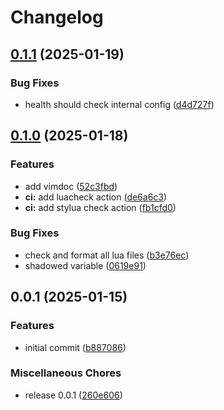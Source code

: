 # Changelog

## [0.1.1](https://github.com/glindstedt/obazel.nvim/compare/v0.1.0...v0.1.1) (2025-01-19)


### Bug Fixes

* health should check internal config ([d4d727f](https://github.com/glindstedt/obazel.nvim/commit/d4d727f031ea163f38dd7719339dae8d3f5d603a))

## [0.1.0](https://github.com/glindstedt/obazel.nvim/compare/v0.0.1...v0.1.0) (2025-01-18)


### Features

* add vimdoc ([52c3fbd](https://github.com/glindstedt/obazel.nvim/commit/52c3fbd0196872670bd6f56954f3b34eed46df91))
* **ci:** add luacheck action ([de6a6c3](https://github.com/glindstedt/obazel.nvim/commit/de6a6c3d93d4f7558b748d6c45e0671b2c436880))
* **ci:** add stylua check action ([fb1cfd0](https://github.com/glindstedt/obazel.nvim/commit/fb1cfd0a31abcc674eb7c4f3639190c0650c008f))


### Bug Fixes

* check and format all lua files ([b3e76ec](https://github.com/glindstedt/obazel.nvim/commit/b3e76ec536012eef2c9605e9f781a8cb04462ea8))
* shadowed variable ([0619e91](https://github.com/glindstedt/obazel.nvim/commit/0619e919dc5debc5306b61f1c6de7ab862a7943b))

## 0.0.1 (2025-01-15)


### Features

* initial commit ([b887086](https://github.com/glindstedt/obazel.nvim/commit/b887086be08bc1afba9c1760d780b34143b4c74c))


### Miscellaneous Chores

* release 0.0.1 ([260e606](https://github.com/glindstedt/obazel.nvim/commit/260e606ef7b13402e80f811de782ab55cc1f863a))
